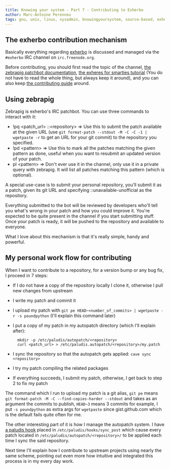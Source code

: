 ```yaml
---
title: Knowing your system - Part 7 - Contributing to Exherbo
author: Marc-Antoine Perennou
tags: gnu, unix, linux, sysadmin, knowingyoursystem, source-based, exherbo, paludis
---
```


## The exherbo contribution mechanism

Basically everything regarding [exherbo](http://www.exherbo.org/) is discussed and managed via the `#exherbo` IRC
channel on `irc.freenode.org`.

Before contributing, you should first read the topic of the channel, [the zebrapig patchbot documentation](http://www.exherbo.org/docs/patchbot.html),
[the exheres for smarties tutorial](http://exherbo.org/docs/exheres-for-smarties.html) (You do not have to read the
whole thing, but always keep it around), and you can also keep [the contributing guide](http://www.exherbo.org/docs/contributing.html)
around.

## Using zebrapig

Zebrapig is exherbo's IRC patchbot. You can use three commands to interact with it:

* !pq &lt;patch_url&gt; ::&lt;repository&gt; =&gt; Use this to submit the patch available at the given URL (use `git format-patch --stdout -M -C -C -1 | wgetpaste -r`
  to get an URL for your git commit) to the repository you specified.
* !pd &lt;pattern&gt; =&gt; Use this to mark all the patches matching the given pattern as done, useful when you want to
  resubmit an updated version of your patch.
* pl &lt;pattern&gt; =&gt; Don't ever use it in the channel, only use it in a private query with zebrapig. It will list all
  patches matching this pattern (which is optional).

A special use-case is to submit your personal repository, you'll submit it as a patch, given its git URL and specifying
::unavailable-unofficial as the repository.

Everything submitted to the bot will be reviewed by developers who'll tell you what's wrong in your patch and how you
could improve it. You're expected to be quite present in the channel if you start submitting stuff. Once your patch is
ready, it will be pushed to the repository and available to everyone.

What I love about this mechanism is that it's really simple, handy and powerful.

## My personal work flow for contributing

When I want to contribute to a repository, for a version bump or any bug fix, I proceed in 7 steps:

* If I do not have a copy of the repository locally I clone it, otherwise I pull new changes from upstream
* I write my patch and commit it
* I upload my patch with `git pe HEAD~<number_of_commits> | wgetpaste -r -s poundpython` (I'll explain this command
  later)
* I put a copy of my patch in my autopatch directory (which I'll explain after):

        mkdir -p /etc/paludis/autopatch/<repository>
        curl <patch_url> > /etc/paludis.autopatch/<repository>/my.patch

* I sync the repository so that the autopatch gets applied: `cave sync <repository>`
* I try my patch compiling the related packages
* If everything succeeds, I submit my patch, otherwise, I get back to step 2 to fix my patch

The command which I run to upload my patch is a git alias, `git pe` means `git format-patch -M -C --find-copies-harder --stdout`
and takes as an argument the commits to publish, `HEAD~3` means 3 commits for example, I put `-s poundpython` as extra
args for `wgetpaste` since gist.github.com which is the default fails quite often for me.

The other interesting part of it is how I manage the autopatch system. I have [a paludis hook](https://github.com/Keruspe/paludis-config/blob/exherbo/hooks/sync_post/local_update.bash)
placed in `/etc/paludis/hooks/sync_post` which cause every patch located in `/etc/paludis/autopatch/<repository>/` to be
applied each time I sync the said repository.


Next time I'll explain how I contribute to upstream projects using nearly the same scheme, pointing out even more how
intuitive and integrated this process is in my every day work.
